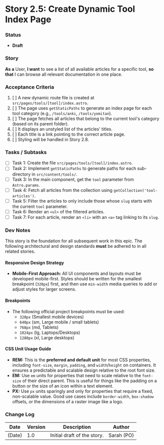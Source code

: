 # Story 2.5: Create Dynamic Tool Index Page

### Status
- **Draft**

### Story
**As a** User,
**I want** to see a list of all available articles for a specific tool,
**so that** I can browse all relevant documentation in one place.

### Acceptance Criteria
1.  [ ] A new dynamic route file is created at `src/pages/tools/[tool]/index.astro`.
2.  [ ] The page uses `getStaticPaths` to generate an index page for each tool category (e.g., `/tools/anki`, `/tools/yomitan`).
3.  [ ] The page fetches all articles that belong to the current tool's category (based on its parent folder).
4.  [ ] It displays an unstyled list of the articles' titles.
5.  [ ] Each title is a link pointing to the correct article page.
6.  [ ] Styling will be handled in Story 2.8.

### Tasks / Subtasks
-   [ ] Task 1: Create the file `src/pages/tools/[tool]/index.astro`.
-   [ ] Task 2: Implement `getStaticPaths` to generate paths for each sub-directory in `src/content/tools/`.
-   [ ] Task 3: In the main component, get the `tool` parameter from `Astro.params`.
-   [ ] Task 4: Fetch all articles from the collection using `getCollection('tool-articles')`.
-   [ ] Task 5: Filter the articles to only include those whose `slug` starts with the current `tool` parameter.
-   [ ] Task 6: Render an `<ul>` of the filtered articles.
-   [ ] Task 7: For each article, render an `<li>` with an `<a>` tag linking to its `slug`.

### Dev Notes
This story is the foundation for all subsequent work in this epic. The following architectural and design standards **must** be adhered to in all related stories.

#### Responsive Design Strategy
-   **Mobile-First Approach:** All UI components and layouts must be developed mobile-first. Styles should be written for the smallest breakpoint (`320px`) first, and then use `min-width` media queries to add or adjust styles for larger screens.

#### Breakpoints
-   The following official project breakpoints must be used:
    -   `320px` (Smallest mobile devices)
    -   `640px` (sm, Large mobile / small tablets)
    -   `768px` (md, Tablets)
    -   `1024px` (lg, Laptops/Desktops)
    -   `1280px` (xl, Large desktops)

#### CSS Unit Usage Guide
-   **REM:** This is the **preferred and default unit** for most CSS properties, including `font-size`, `margin`, `padding`, and `width`/`height` on containers. It ensures a predictable and scalable design relative to the root font size.
-   **EM:** Use `em` units for properties that need to scale relative to the `font-size` of their direct parent. This is useful for things like the padding on a button or the size of an icon within a text element.
-   **PX:** Use `px` units sparingly and only for properties that require a fixed, non-scalable value. Good use cases include `border-width`, `box-shadow` offsets, or the dimensions of a raster image like a logo.

### Change Log
| Date | Version | Description | Author |
| --- | --- | --- | --- |
| (Date) | 1.0 | Initial draft of the story. | Sarah (PO) |
